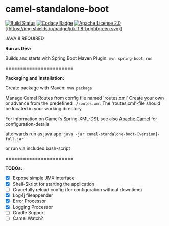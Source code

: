 camel-standalone-boot
=======================

[![Build Status](https://travis-ci.org/oneHandedDev/camel-standalone-boot.svg?branch=master)](https://travis-ci.org/oneHandedDev/camel-standalone-boot) [![Codacy Badge](https://api.codacy.com/project/badge/Grade/2d44181afdc74290bfda6d5f32bfa7b5)](https://www.codacy.com/app/oneHandedDev/camel-standalone-boot?utm_source=github.com&amp;utm_medium=referral&amp;utm_content=oneHandedDev/camel-standalone-boot&amp;utm_campaign=Badge_Grade) [![Apache License 2.0](http://img.shields.io/badge/license-apache2-red.svg?style=flat-square)](http://opensource.org/licenses/Apache-2.0) [(https://img.shields.io/badge/jdk-1.8-brightgreen.svg)]



JAVA 8 REQUIRED



**Run as Dev:**

Builds and starts with Spring Boot Maven Plugin:
`mvn spring-boot:run`

=======================

**Packaging and Installation:**

Create package with Maven:
`mvn package`

Manage Camel Routes from config file named 'routes.xml'
Create your own or advance from the predefined `./routes.xml`
The 'routes.xml'-file should be located in your working directory

For information on Camel's Spring-XML-DSL see also [Apache Camel](http://camel.apache.org/) for configuration-details

afterwards run as java app:
`java -jar camel-standalone-boot-[version]-full.jar`

or run via included bash-script

=======================

**TODOs:**
- [x] Expose simple JMX interface
- [x] Shell-Skript for starting the application
- [ ] Gracefully reload config (for configuration without downtime)
- [x] Log4j fileappender
- [x] Error Processor
- [x] Logging Processor
- [ ] Gradle Support
- [ ] Camel Watch?
